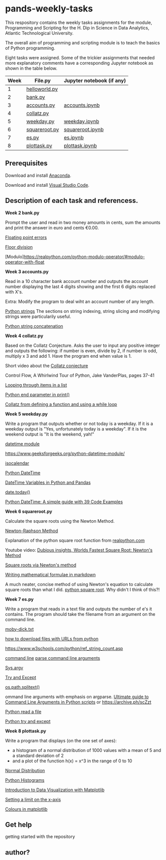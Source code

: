 # pands-weekly-tasks

This respository contains the weekly tasks assignments for the module, Programming and Scripting for the H. Dip in Science in Data Analytics, Atlantic Technological University.

The overall aim of programming and scripting module is to teach the basics of Python programming.

Eight tasks were assigned. Some of the trickier assignments that needed more explanatory comments have a corresponding Jupyter notebook as shown in the table below.


| Week |File.py |Jupyter notebook (if any)|
|-------|--------|-----|
|1 |[helloworld.py](https://github.com/IreneKilgannon/pands-weekly-tasks/blob/main/helloworld.py)|         |
|2 |[bank.py](https://github.com/IreneKilgannon/pands-weekly-tasks/blob/main/bank.py)|   |
|3 |[accounts.py](https://github.com/IreneKilgannon/pands-weekly-tasks/blob/main/accounts.py)| [accounts.ipynb](https://github.com/IreneKilgannon/pands-weekly-tasks/blob/main/accounts.ipynb)|
|4 |[collatz.py](https://github.com/IreneKilgannon/pands-weekly-tasks/blob/main/collatz.py) |
|5 |[weekday.py](https://github.com/IreneKilgannon/pands-weekly-tasks/blob/main/weekday.py)|[weekday.ipynb](https://github.com/IreneKilgannon/pands-weekly-tasks/blob/main/weekday.ipynb) |
|6|[squareroot.py](https://github.com/IreneKilgannon/pands-weekly-tasks/blob/main/squareroot.py)|[squareroot.ipynb](https://github.com/IreneKilgannon/pands-weekly-tasks/blob/main/squareroot.ipynb)|
|7| [es.py](https://github.com/IreneKilgannon/pands-weekly-tasks/blob/main/es.py)| [es.ipynb](https://github.com/IreneKilgannon/pands-weekly-tasks/blob/main/es.py)|
|8|[plottask.py](https://github.com/IreneKilgannon/pands-weekly-tasks/blob/main/plottask.py)|[plottask.ipynb](https://github.com/IreneKilgannon/pands-weekly-tasks/blob/main/plottask.ipynb)|

## Prerequisites

Download and install [Anaconda](https://www.anaconda.com/download).

Download and install [Visual Studio Code](https://code.visualstudio.com/).


## Description of each task and referencess.

__Week 2 bank.py__

Prompt the user and read in two money amounts in cents, sum the amounts and print the answer in euro and cents €0.00.

[Floating point errors](https://docs.python.org/3/tutorial/floatingpoint.html)

[Floor division](https://www.geeksforgeeks.org/floor-division-in-python/)

[Modulo]https://realpython.com/python-modulo-operator/#modulo-operator-with-float


__Week 3 accounts.py__

Read in a 10 character bank account number and outputs the account number displaying the last 4 digits showing and the first 6 digits replaced with X's.

Extra: Modify the program to deal wiht an account number of any length.

[Python strings](https://realpython.com/python-strings/) The sections on string indexing, string slicing and modifying strings were particularily useful.

[Python string concatenation](https://www.w3schools.com/python/gloss_python_string_concatenation.asp)

__Week 4  collatz.py__

Based on the Collatz Conjecture. Asks the user to input any positive integer and outputs the following: if number is even, divide by 2, if number is odd, multiply x 3 and add 1. Have the program end when value is 1.

Short video about the [Collatz conjecture](https://www.youtube.com/watch?v=6MfifYEA-r0)

Control Flow, A Whirlwind Tour of Python, Jake VanderPlas, pages 37-41

[Looping through items in a list](https://www.w3schools.com/python/gloss_python_loop_list_items.asp)

[Python end parameter in print()](https://www.geeksforgeeks.org/gfact-50-python-end-parameter-in-print/)

[Collatz from defining a function and using a while loop](https://medium.com/@chakshugupta774/exploring-the-collatz-conjecture-with-python-7c5d9f31d233)

__Week 5 weekday.py__

Write a program that outputs whether or not today is a weekday. If it is a weekday output is "Yes, unfortunately today is a weekday". If it is the weekend output is "It is the weekend, yah!"

[datetime module](https://docs.python.org/3/library/datetime.html)

https://www.geeksforgeeks.org/python-datetime-module/

[isocalendar](https://www.geeksforgeeks.org/isocalendar-function-of-datetime-date-class-in-python/)

[Python DateTime](https://realpython.com/python-datetime/)

[DateTime Variables in Python and Pandas](https://www.analyticsvidhya.com/blog/2020/05/datetime-variables-python-pandas/)

[date.today()](https://ioflood.com/blog/python-get-current-date/)

[Python DateTime: A simple guide with 39 Code Examples](https://www.dataquest.io/blog/python-datetime/)


__Week 6 squareroot.py__

Calculate the square roots using the Newton Method.

[Newton-Raphson Method](https://pythonnumericalmethods.berkeley.edu/notebooks/chapter19.04-Newton-Raphson-Method.html#:~:text=The%20Newton%2DRaphson%20Method%20of,)

Explanation of the python square root function from [realpython.com](https://realpython.com/python-square-root-function/)

Youtube video: [Dubious insights, Worlds Fastest Square Root: Newton's Method](https://www.youtube.com/watch?v=FpOEx6zFf1o)

[Square roots via Newton's method](https://math.mit.edu/~stevenj/18.335/newton-sqrt.pdf)

[Writing mathematical formulae in markdown](https://towardsdatascience.com/write-markdown-latex-in-the-jupyter-notebook-10985edb91fd)

A much neater, concise method of using Newton's equation to calculate square roots than what I did. [python square root](https://www.kodeclik.com/python-square-root/). Why didn't I think of this?!


__Week 7 es.py__

Write a program that reads in a text file and outputs the number of e's it contains. The program should take the filename from an argument on the command line.

[moby-dick.txt](https://courses.cs.washington.edu/courses/cse390c/22sp/lectures/moby.txt)

[how to download files with URLs from python](https://realpython.com/python-download-file-from-url)

https://www.w3schools.com/python/ref_string_count.asp

[command line](https://cs.stanford.edu/people/nick/py/python-command.html#:~:text=The%20command%20line%20is%20a,called%20%22command%20line%20arguments%22)
[parse command line arguments](https://www.datacamp.com/tutorial/argument-parsing-in-python)

[Sys.argv](https://www.youtube.com/watch?v=ZQ9JO0e9468)

[Try and Except](https://www.youtube.com/watch?v=LpZmZs2_BC4&list=PLZPZq0r_RZOOkUQbat8LyQii36cJf2SWT&index=40)

[os.path.splitext()](https://www.geeksforgeeks.org/python-os-path-splitext-method/)

ommand line arguments with emphasis on argparse. [Ultimate guide to Command Line Arguments in Python scripts](https://moez-62905.medium.com/the-ultimate-guide-to-command-line-arguments-in-python-scripts-61c49c90e0b3) or https://archive.ph/scZzt

[Python read a file](https://www.youtube.com/watch?v=LpZmZs2_BC4&list=PLZPZq0r_RZOOkUQbat8LyQii36cJf2SWT&index=39)

[Python try and except](https://www.w3schools.com/python/python_try_except.asp)

__Week 8 plottask.py__

Write a program that displays (on the one set of axes):
* a histogram of a normal distribution of 1000 values with a mean of 5 and a standard deviation of 2
* and a plot of the function h(x) = x^3 in the range of 0 to 10

[Normal Distribution](https://www.geeksforgeeks.org/how-to-plot-normal-distribution-over-histogram-in-python/)

[Python Histograms](https://realpython.com/python-histograms/)

[Introduction to Data Visualization with Matplotlib](https://app.datacamp.com/learn/courses/introduction-to-data-visualization-with-matplotlib)

[Setting a limit on the x-axis](https://matplotlib.org/stable/api/_as_gen/matplotlib.pyplot.xlim.html)

[Colours in matplotlib](https://matplotlib.org/stable/gallery/color/named_colors.html)

## Get help

getting started with the repository


##  author? 